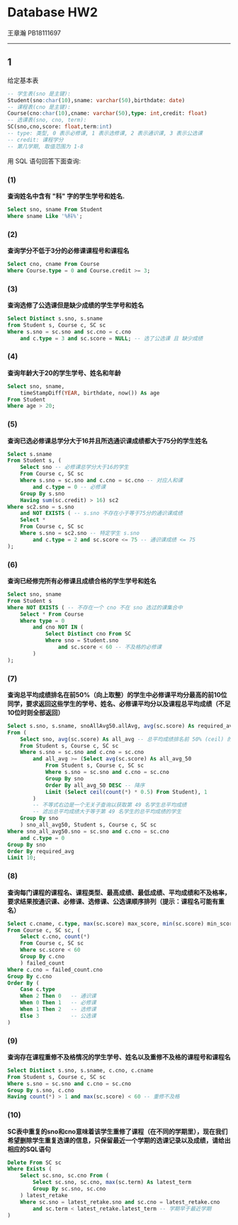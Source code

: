 # Database HW2

王章瀚 PB18111697

-----

## 1

给定基本表
```sql
-- 学生表(sno 是主键):
Student(sno:char(10),sname: varchar(50),birthdate: date)
-- 课程表(cno 是主键):
Course(cno:char(10),cname: varchar(50),type: int,credit: float)
-- 选课表(sno, cno, term):
SC(sno,cno,score: float,term:int)
-- type: 类型, 0 表示必修课, 1 表示选修课, 2 表示通识课, 3 表示公选课
-- credit: 课程学分
-- 第几学期, 取值范围为 1-8
```

用 SQL 语句回答下面查询:

### (1)
**查询姓名中含有 "科" 字的学生学号和姓名.**

```sql
Select sno, sname From Student
Where sname Like '%科%';
```

### (2)
**查询学分不低于3分的必修课课程号和课程名**

```sql
Select cno, cname From Course
Where Course.type = 0 and Course.credit >= 3;
```

### (3)
**查询选修了公选课但是缺少成绩的学生学号和姓名**

```sql
Select Distinct s.sno, s.sname
from Student s, Course c, SC sc
Where s.sno = sc.sno and sc.cno = c.cno
    and c.type = 3 and sc.score = NULL; -- 选了公选课 且 缺少成绩
```

### (4)
**查询年龄大于20的学生学号、姓名和年龄**

```sql
Select sno, sname, 
    timeStampDiff(YEAR, birthdate, now()) As age
From Student
Where age > 20;
```

### (5)
**查询已选必修课总学分大于16并且所选通识课成绩都大于75分的学生姓名**

```sql
Select s.sname
From Student s, (
    Select sno -- 必修课总学分大于16的学生
    From Course c, SC sc
    Where s.sno = sc.sno and c.cno = sc.cno -- 对应人和课
        and c.type = 0 -- 必修课
    Group By s.sno
    Having sum(sc.credit) > 16) sc2
Where sc2.sno = s.sno 
    and NOT EXISTS ( -- s.sno 不存在小于等于75分的通识课成绩
    Select *
    From Course c, SC sc
    Where s.sno = sc2.sno -- 特定学生 s.sno
        and c.type = 2 and sc.score <= 75 -- 通识课成绩 <= 75
);
```

### (6)
**查询已经修完所有必修课且成绩合格的学生学号和姓名**

```sql
Select sno, sname
From Student s
Where NOT EXISTS ( -- 不存在一个 cno 不在 sno 选过的课集合中
    Select * From Course
    Where type = 0 
        and cno NOT IN (
            Select Distinct cno From SC 
            Where sno = Student.sno 
                and sc.score < 60 -- 不及格的必修课
        )
);
```

### (7)
**查询总平均成绩排名在前50%（向上取整）的学生中必修课平均分最高的前10位同学，要求返回这些学生的学号、姓名、必修课平均分以及课程总平均成绩（不足10位时则全部返回）**

```sql
Select s.sno, s.sname, snoAllAvg50.allAvg, avg(sc.score) As required_avg
From (
    Select sno, avg(sc.score) As all_avg -- 总平均成绩排名前 50% (ceil) 的学生
    From Student s, Course c, SC sc
    Where s.sno = sc.sno and c.cno = sc.cno
        and all_avg >= (Select avg(sc.score) As all_avg_50 
            From Student s, Course c, SC sc
            Where s.sno = sc.sno and c.cno = sc.cno
            Group By sno
            Order By all_avg_50 DESC -- 降序
            Limit (Select ceil(count(*) * 0.5) From Student), 1
        ) 
        -- 不等式右边是一个无关子查询以获取第 49 名学生总平均成绩
        -- 滤出总平均成绩大于等于第 49 名学生的总平均成绩的学生
    Group By sno
    ) sno_all_avg50, Student s, Course c, SC sc
Where sno_all_avg50.sno = sc.sno and c.cno = sc.cno
    and c.type = 0
Group By sno
Order By required_avg
Limit 10;
```

### (8)
**查询每门课程的课程名、课程类型、最高成绩、最低成绩、平均成绩和不及格率，要求结果按通识课、必修课、选修课、公选课顺序排列（提示：课程名可能有重名）**

```sql
Select c.cname, c.type, max(sc.score) max_score, min(sc.score) min_score, avg(sc.score) avg_score, failed_count / count(sc.score) failed_rate
From Course c, SC sc, (
    Select c.cno, count(*)
    From Course c, SC sc
    Where sc.score < 60
    Group By c.cno
    ) failed_count
Where c.cno = failed_count.cno
Group By c.cno
Order By (
    Case c.type
    When 2 Then 0   -- 通识课
    When 0 Then 1   -- 必修课
    When 1 Then 2   -- 选修课
    Else 3          -- 公选课
)
```

### (9)
**查询存在课程重修不及格情况的学生学号、姓名以及重修不及格的课程号和课程名**

```sql
Select Distinct s.sno, s.sname, c.cno, c.cname
From Student s, Course c, SC sc
Where s.sno = sc.sno and c.cno = sc.cno
Group By s.sno, c.cno
Having count(*) > 1 and max(sc.score) < 60 -- 重修不及格

```

### (10)
**SC表中重复的sno和cno意味着该学生重修了课程（在不同的学期里），现在我们希望删除学生重复选课的信息，只保留最近一个学期的选课记录以及成绩，请给出相应的SQL语句**

```sql
Delete From SC sc
Where Exists (
    Select sc.sno, sc.cno From (
        Select sc.sno, sc.cno, max(sc.term) As latest_term
        Group By sc.sno, sc.cno
    ) latest_retake
    Where sc.sno = latest_retake.sno and sc.cno = latest_retake.cno
        and sc.term < latest_retake.latest_term -- 学期早于最近学期
)
```

